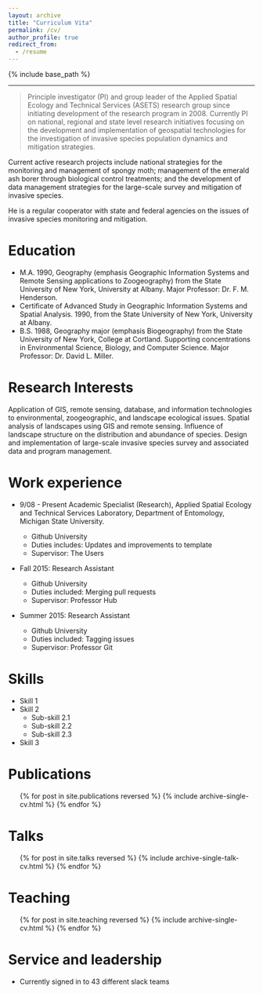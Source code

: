 ```yaml
---
layout: archive
title: "Curriculum Vita"
permalink: /cv/
author_profile: true
redirect_from:
  - /resume
---
```


{% include base_path %}

* * *

> Principle investigator (PI) and group leader of the Applied Spatial Ecology and Technical Services (ASETS) research group since initiating development of the research program in 2008. Currently PI on national, regional and state level research initiatives focusing on the development and implementation of geospatial technologies for the investigation of invasive species population dynamics and mitigation strategies.
>
Current active research projects include national strategies for the monitoring and management of spongy moth; management of the emerald ash borer through biological control treatments; and the development of data management strategies for the large-scale survey and mitigation of invasive species.
>
He is a regular cooperator with state and federal agencies on the issues of invasive species monitoring and mitigation.

Education
======
* M.A. 1990, Geography (emphasis Geographic Information Systems and Remote Sensing applications to Zoogeography) from the State University of New York, University at Albany. Major Professor:  Dr. F. M. Henderson.
* Certificate of Advanced Study in Geographic Information Systems and Spatial Analysis. 1990, from the State University of New York, University at Albany.
* B.S.    1988, Geography major (emphasis Biogeography) from the State University of New York, College at Cortland. Supporting concentrations in Environmental Science, Biology, and Computer Science. Major Professor:  Dr. David L. Miller.

Research Interests
======
Application of GIS, remote sensing, database, and information technologies to environmental, zoogeographic, and landscape ecological issues. Spatial analysis of landscapes using GIS and remote sensing.  Influence of landscape structure on the distribution and abundance of species.  Design and implementation of large-scale invasive species survey and associated data and program management.

Work experience
======
* 9/08 - Present  Academic Specialist (Research), Applied Spatial Ecology and Technical Services Laboratory, Department of Entomology, Michigan State University.
  * Github University
  * Duties includes: Updates and improvements to template
  * Supervisor: The Users

* Fall 2015: Research Assistant
  * Github University
  * Duties included: Merging pull requests
  * Supervisor: Professor Hub

* Summer 2015: Research Assistant
  * Github University
  * Duties included: Tagging issues
  * Supervisor: Professor Git
  
Skills
======
* Skill 1
* Skill 2
  * Sub-skill 2.1
  * Sub-skill 2.2
  * Sub-skill 2.3
* Skill 3

Publications
======
  <ul>{% for post in site.publications reversed %}
    {% include archive-single-cv.html %}
  {% endfor %}</ul>
  
Talks
======
  <ul>{% for post in site.talks reversed %}
    {% include archive-single-talk-cv.html  %}
  {% endfor %}</ul>
  
Teaching
======
  <ul>{% for post in site.teaching reversed %}
    {% include archive-single-cv.html %}
  {% endfor %}</ul>
  
Service and leadership
======
* Currently signed in to 43 different slack teams
